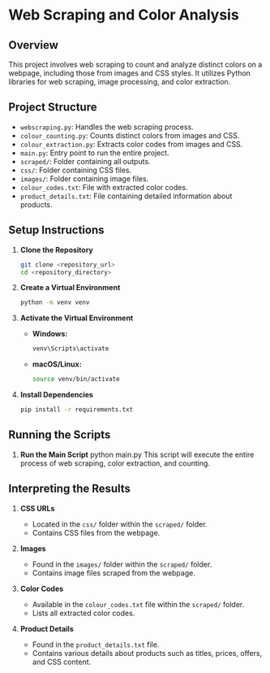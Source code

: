 # Web Scraping and Color Analysis

## Overview

This project involves web scraping to count and analyze distinct colors on a webpage, including those from images and CSS styles. It utilizes Python libraries for web scraping, image processing, and color extraction.

## Project Structure

- `webscraping.py`: Handles the web scraping process.
- `colour_counting.py`: Counts distinct colors from images and CSS.
- `colour_extraction.py`: Extracts color codes from images and CSS.
- `main.py`: Entry point to run the entire project.
- `scraped/`: Folder containing all outputs.
- `css/`: Folder containing CSS files.
- `images/`: Folder containing image files.
- `colour_codes.txt`: File with extracted color codes.
- `product_details.txt`: File containing detailed information about products.

## Setup Instructions

1. **Clone the Repository**

   ```bash
   git clone <repository_url>
   cd <repository_directory>
   ```

2. **Create a Virtual Environment**

   ```bash
   python -m venv venv
   ```

3. **Activate the Virtual Environment**

   - **Windows:**

     ```bash
     venv\Scripts\activate
     ```

   - **macOS/Linux:**

     ```bash
     source venv/bin/activate
     ```

4. **Install Dependencies**

   ```bash
   pip install -r requirements.txt
   ```

## Running the Scripts

1. **Run the Main Script**
   python main.py
   This script will execute the entire process of web scraping, color extraction, and counting.

## Interpreting the Results

1. **CSS URLs**

   - Located in the `css/` folder within the `scraped/` folder.
   - Contains CSS files from the webpage.

2. **Images**

   - Found in the `images/` folder within the `scraped/` folder.
   - Contains image files scraped from the webpage.

3. **Color Codes**

   - Available in the `colour_codes.txt` file within the `scraped/` folder.
   - Lists all extracted color codes.

4. **Product Details**

   - Found in the `product_details.txt` file.
   - Contains various details about products such as titles, prices, offers, and CSS content.

